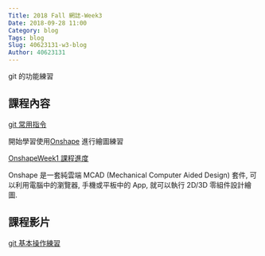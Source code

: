 ```yaml
---
Title: 2018 Fall 網誌-Week3
Date: 2018-09-28 11:00
Category: blog
Tags: blog
Slug: 40623131-w3-blog
Author: 40623131
---
```


git 的功能練習

<!-- PELICAN_END_SUMMARY -->

課程內容
----

[git 常用指令](https://mde.tw/cadp2018/content/Git.html)

開始學習使用[Onshape](https://www.onshape.com/) 進行繪圖練習

[OnshapeWeek1 課程進度](https://mde.tw/cadp2018/content/OnshapeWeek%201.html)

Onshape 是一套純雲端 MCAD (Mechanical Computer Aided Design) 套件, 可以利用電腦中的瀏覽器, 手機或平板中的 App, 就可以執行 2D/3D 零組件設計繪圖.

課程影片
----

[git 基本操作練習](https://www.youtube.com/watch?v=158Ir6Mni60)




